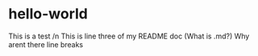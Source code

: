 # hello-world
This is a test /n
This is line three of my README doc (What is .md?)
Why arent there line breaks
